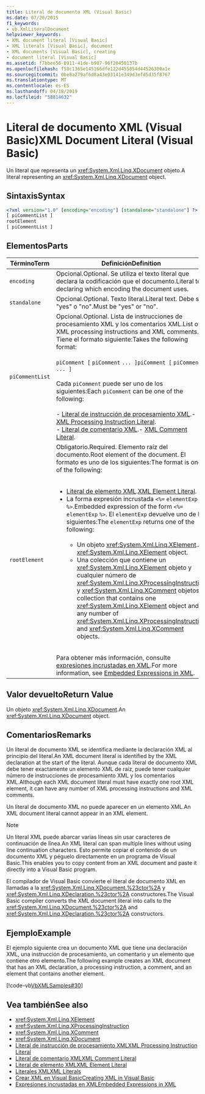 ```yaml
---
title: Literal de documento XML (Visual Basic)
ms.date: 07/20/2015
f1_keywords:
- vb.XmlLiteralDocument
helpviewer_keywords:
- XML document literal [Visual Basic]
- XML literals [Visual Basic], document
- XML documents [Visual Basic], creating
- document literal [Visual Basic]
ms.assetid: f7bbee56-0911-41de-b907-96f20450137b
ms.openlocfilehash: f58c1365e145166dfe122d455854d44526300a1e
ms.sourcegitcommit: 0be8a279af6d8a43e03141e349d3efd5d35f8767
ms.translationtype: MT
ms.contentlocale: es-ES
ms.lasthandoff: 04/18/2019
ms.locfileid: "58814632"
---
```

# <a name="xml-document-literal-visual-basic"></a><span data-ttu-id="468f3-102">Literal de documento XML (Visual Basic)</span><span class="sxs-lookup"><span data-stu-id="468f3-102">XML Document Literal (Visual Basic)</span></span>
<span data-ttu-id="468f3-103">Un literal que representa un <xref:System.Xml.Linq.XDocument> objeto.</span><span class="sxs-lookup"><span data-stu-id="468f3-103">A literal representing an <xref:System.Xml.Linq.XDocument> object.</span></span>  
  
## <a name="syntax"></a><span data-ttu-id="468f3-104">Sintaxis</span><span class="sxs-lookup"><span data-stu-id="468f3-104">Syntax</span></span>  
  
```xml  
<?xml version="1.0" [encoding="encoding"] [standalone="standalone"] ?>  
[ piCommentList ]  
rootElement  
[ piCommentList ]  
```  
  
## <a name="parts"></a><span data-ttu-id="468f3-105">Elementos</span><span class="sxs-lookup"><span data-stu-id="468f3-105">Parts</span></span>  
  
|<span data-ttu-id="468f3-106">Término</span><span class="sxs-lookup"><span data-stu-id="468f3-106">Term</span></span>|<span data-ttu-id="468f3-107">Definición</span><span class="sxs-lookup"><span data-stu-id="468f3-107">Definition</span></span>|  
|---|---|  
|`encoding`|<span data-ttu-id="468f3-108">Opcional.</span><span class="sxs-lookup"><span data-stu-id="468f3-108">Optional.</span></span> <span data-ttu-id="468f3-109">Se utiliza el texto literal que declara la codificación que el documento.</span><span class="sxs-lookup"><span data-stu-id="468f3-109">Literal text declaring which encoding the document uses.</span></span>|  
|`standalone`|<span data-ttu-id="468f3-110">Opcional.</span><span class="sxs-lookup"><span data-stu-id="468f3-110">Optional.</span></span> <span data-ttu-id="468f3-111">Texto literal.</span><span class="sxs-lookup"><span data-stu-id="468f3-111">Literal text.</span></span> <span data-ttu-id="468f3-112">Debe ser "yes" o "no".</span><span class="sxs-lookup"><span data-stu-id="468f3-112">Must be "yes" or "no".</span></span>|  
|`piCommentList`|<span data-ttu-id="468f3-113">Opcional.</span><span class="sxs-lookup"><span data-stu-id="468f3-113">Optional.</span></span> <span data-ttu-id="468f3-114">Lista de instrucciones de procesamiento XML y los comentarios XML.</span><span class="sxs-lookup"><span data-stu-id="468f3-114">List of XML processing instructions and XML comments.</span></span> <span data-ttu-id="468f3-115">Tiene el formato siguiente:</span><span class="sxs-lookup"><span data-stu-id="468f3-115">Takes the following format:</span></span><br /><br /> <span data-ttu-id="468f3-116">`piComment [` `piComment` `... ]`</span><span class="sxs-lookup"><span data-stu-id="468f3-116">`piComment [` `piComment` `... ]`</span></span><br /><br /> <span data-ttu-id="468f3-117">Cada `piComment` puede ser uno de los siguientes:</span><span class="sxs-lookup"><span data-stu-id="468f3-117">Each `piComment` can be one of the following:</span></span><br /><br /> <span data-ttu-id="468f3-118">-   [Literal de instrucción de procesamiento XML](../../../visual-basic/language-reference/xml-literals/xml-processing-instruction-literal.md).</span><span class="sxs-lookup"><span data-stu-id="468f3-118">-   [XML Processing Instruction Literal](../../../visual-basic/language-reference/xml-literals/xml-processing-instruction-literal.md).</span></span><br /><span data-ttu-id="468f3-119">-   [Literal de comentario XML](../../../visual-basic/language-reference/xml-literals/xml-comment-literal.md).</span><span class="sxs-lookup"><span data-stu-id="468f3-119">-   [XML Comment Literal](../../../visual-basic/language-reference/xml-literals/xml-comment-literal.md).</span></span>|  
|`rootElement`|<span data-ttu-id="468f3-120">Obligatorio.</span><span class="sxs-lookup"><span data-stu-id="468f3-120">Required.</span></span> <span data-ttu-id="468f3-121">Elemento raíz del documento.</span><span class="sxs-lookup"><span data-stu-id="468f3-121">Root element of the document.</span></span> <span data-ttu-id="468f3-122">El formato es uno de los siguientes:</span><span class="sxs-lookup"><span data-stu-id="468f3-122">The format is one of the following:</span></span><br /><br /> <ul><li><span data-ttu-id="468f3-123">[Literal de elemento XML](../../../visual-basic/language-reference/xml-literals/xml-element-literal.md).</span><span class="sxs-lookup"><span data-stu-id="468f3-123">[XML Element Literal](../../../visual-basic/language-reference/xml-literals/xml-element-literal.md).</span></span></li><li><span data-ttu-id="468f3-124">La forma expresión incrustada `<%=` `elementExp` `%>`.</span><span class="sxs-lookup"><span data-stu-id="468f3-124">Embedded expression of the form `<%=` `elementExp` `%>`.</span></span> <span data-ttu-id="468f3-125">El `elementExp` devuelve uno de los siguientes:</span><span class="sxs-lookup"><span data-stu-id="468f3-125">The `elementExp` returns one of the following:</span></span><br /><br /> <ul><li><span data-ttu-id="468f3-126">Un objeto <xref:System.Xml.Linq.XElement>.</span><span class="sxs-lookup"><span data-stu-id="468f3-126">An <xref:System.Xml.Linq.XElement> object.</span></span></li><li><span data-ttu-id="468f3-127">Una colección que contiene un <xref:System.Xml.Linq.XElement> objeto y cualquier número de <xref:System.Xml.Linq.XProcessingInstruction> y <xref:System.Xml.Linq.XComment> objetos.</span><span class="sxs-lookup"><span data-stu-id="468f3-127">A collection that contains one <xref:System.Xml.Linq.XElement> object and any number of <xref:System.Xml.Linq.XProcessingInstruction> and <xref:System.Xml.Linq.XComment> objects.</span></span></li></ul></li></ul><br /> <span data-ttu-id="468f3-128">Para obtener más información, consulte [expresiones incrustadas en XML](../../../visual-basic/programming-guide/language-features/xml/embedded-expressions-in-xml.md).</span><span class="sxs-lookup"><span data-stu-id="468f3-128">For more information, see [Embedded Expressions in XML](../../../visual-basic/programming-guide/language-features/xml/embedded-expressions-in-xml.md).</span></span>|  
  
## <a name="return-value"></a><span data-ttu-id="468f3-129">Valor devuelto</span><span class="sxs-lookup"><span data-stu-id="468f3-129">Return Value</span></span>  
 <span data-ttu-id="468f3-130">Un objeto <xref:System.Xml.Linq.XDocument>.</span><span class="sxs-lookup"><span data-stu-id="468f3-130">An <xref:System.Xml.Linq.XDocument> object.</span></span>  
  
## <a name="remarks"></a><span data-ttu-id="468f3-131">Comentarios</span><span class="sxs-lookup"><span data-stu-id="468f3-131">Remarks</span></span>  
 <span data-ttu-id="468f3-132">Un literal de documento XML se identifica mediante la declaración XML al principio del literal.</span><span class="sxs-lookup"><span data-stu-id="468f3-132">An XML document literal is identified by the XML declaration at the start of the literal.</span></span> <span data-ttu-id="468f3-133">Aunque cada literal de documento XML debe tener exactamente un elemento XML de raíz, puede tener cualquier número de instrucciones de procesamiento XML y los comentarios XML.</span><span class="sxs-lookup"><span data-stu-id="468f3-133">Although each XML document literal must have exactly one root XML element, it can have any number of XML processing instructions and XML comments.</span></span>  
  
 <span data-ttu-id="468f3-134">Un literal de documento XML no puede aparecer en un elemento XML.</span><span class="sxs-lookup"><span data-stu-id="468f3-134">An XML document literal cannot appear in an XML element.</span></span>  
  
> [!NOTE]
>  <span data-ttu-id="468f3-135">Un literal XML puede abarcar varias líneas sin usar caracteres de continuación de línea.</span><span class="sxs-lookup"><span data-stu-id="468f3-135">An XML literal can span multiple lines without using line continuation characters.</span></span> <span data-ttu-id="468f3-136">Esto permite copiar el contenido de un documento XML y péguelo directamente en un programa de Visual Basic.</span><span class="sxs-lookup"><span data-stu-id="468f3-136">This enables you to copy content from an XML document and paste it directly into a Visual Basic program.</span></span>  
  
 <span data-ttu-id="468f3-137">El compilador de Visual Basic convierte el literal de documento XML en llamadas a la <xref:System.Xml.Linq.XDocument.%23ctor%2A> y <xref:System.Xml.Linq.XDeclaration.%23ctor%2A> constructores.</span><span class="sxs-lookup"><span data-stu-id="468f3-137">The Visual Basic compiler converts the XML document literal into calls to the <xref:System.Xml.Linq.XDocument.%23ctor%2A> and <xref:System.Xml.Linq.XDeclaration.%23ctor%2A> constructors.</span></span>  
  
## <a name="example"></a><span data-ttu-id="468f3-138">Ejemplo</span><span class="sxs-lookup"><span data-stu-id="468f3-138">Example</span></span>  
 <span data-ttu-id="468f3-139">El ejemplo siguiente crea un documento XML que tiene una declaración XML, una instrucción de procesamiento, un comentario y un elemento que contiene otro elemento.</span><span class="sxs-lookup"><span data-stu-id="468f3-139">The following example creates an XML document that has an XML declaration, a processing instruction, a comment, and an element that contains another element.</span></span>  
  
 [!code-vb[VbXMLSamples#30](~/samples/snippets/visualbasic/VS_Snippets_VBCSharp/VbXMLSamples/VB/XMLSamples13.vb#30)]  
  
## <a name="see-also"></a><span data-ttu-id="468f3-140">Vea también</span><span class="sxs-lookup"><span data-stu-id="468f3-140">See also</span></span>

- <xref:System.Xml.Linq.XElement>
- <xref:System.Xml.Linq.XProcessingInstruction>
- <xref:System.Xml.Linq.XComment>
- <xref:System.Xml.Linq.XDocument>
- [<span data-ttu-id="468f3-141">Literal de instrucción de procesamiento XML</span><span class="sxs-lookup"><span data-stu-id="468f3-141">XML Processing Instruction Literal</span></span>](../../../visual-basic/language-reference/xml-literals/xml-processing-instruction-literal.md)
- [<span data-ttu-id="468f3-142">Literal de comentario XML</span><span class="sxs-lookup"><span data-stu-id="468f3-142">XML Comment Literal</span></span>](../../../visual-basic/language-reference/xml-literals/xml-comment-literal.md)
- [<span data-ttu-id="468f3-143">Literal de elemento XML</span><span class="sxs-lookup"><span data-stu-id="468f3-143">XML Element Literal</span></span>](../../../visual-basic/language-reference/xml-literals/xml-element-literal.md)
- [<span data-ttu-id="468f3-144">Literales XML</span><span class="sxs-lookup"><span data-stu-id="468f3-144">XML Literals</span></span>](../../../visual-basic/language-reference/xml-literals/index.md)
- [<span data-ttu-id="468f3-145">Crear XML en Visual Basic</span><span class="sxs-lookup"><span data-stu-id="468f3-145">Creating XML in Visual Basic</span></span>](../../../visual-basic/programming-guide/language-features/xml/creating-xml.md)
- [<span data-ttu-id="468f3-146">Expresiones incrustadas en XML</span><span class="sxs-lookup"><span data-stu-id="468f3-146">Embedded Expressions in XML</span></span>](../../../visual-basic/programming-guide/language-features/xml/embedded-expressions-in-xml.md)
